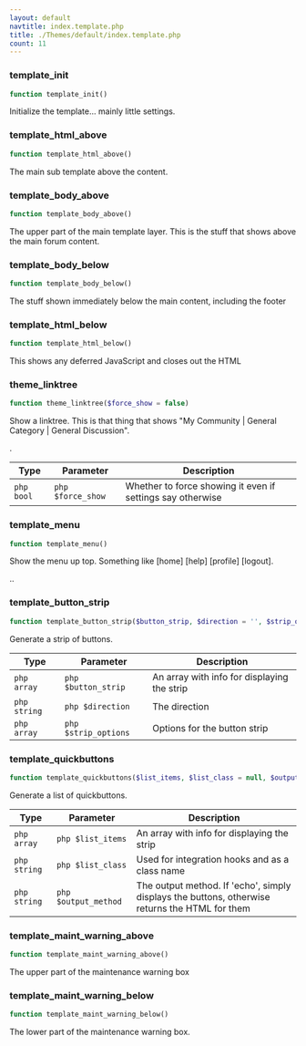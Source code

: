 ```yaml
---
layout: default
navtitle: index.template.php
title: ./Themes/default/index.template.php
count: 11
---
```


### template_init

```php
function template_init()
```
Initialize the template... mainly little settings.



### template_html_above

```php
function template_html_above()
```
The main sub template above the content.



### template_body_above

```php
function template_body_above()
```
The upper part of the main template layer. This is the stuff that shows above the main forum content.



### template_body_below

```php
function template_body_below()
```
The stuff shown immediately below the main content, including the footer



### template_html_below

```php
function template_html_below()
```
This shows any deferred JavaScript and closes out the HTML



### theme_linktree

```php
function theme_linktree($force_show = false)
```
Show a linktree. This is that thing that shows "My Community | General Category | General Discussion".

.

Type|Parameter|Description
---|---|---
```php bool```|```php $force_show```|Whether to force showing it even if settings say otherwise

### template_menu

```php
function template_menu()
```
Show the menu up top. Something like [home] [help] [profile] [logout].

..

### template_button_strip

```php
function template_button_strip($button_strip, $direction = '', $strip_options = array())
```
Generate a strip of buttons.



Type|Parameter|Description
---|---|---
```php array```|```php $button_strip```|An array with info for displaying the strip
```php string```|```php $direction```|The direction
```php array```|```php $strip_options```|Options for the button strip

### template_quickbuttons

```php
function template_quickbuttons($list_items, $list_class = null, $output_method = 'echo')
```
Generate a list of quickbuttons.



Type|Parameter|Description
---|---|---
```php array```|```php $list_items```|An array with info for displaying the strip
```php string```|```php $list_class```|Used for integration hooks and as a class name
```php string```|```php $output_method```|The output method. If 'echo', simply displays the buttons, otherwise returns the HTML for them

### template_maint_warning_above

```php
function template_maint_warning_above()
```
The upper part of the maintenance warning box



### template_maint_warning_below

```php
function template_maint_warning_below()
```
The lower part of the maintenance warning box.



